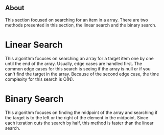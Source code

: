 ## About

This section focused on searching for an item in a array. There are two methods presented in this section, the linear search and the binary search.

# Linear Search

This algorithm focuses on searching an array for a target item one by one until the end of the array. Usually, edge cases are handled first.
The common edge cases for this search is seeing if the array is null or if you can't find the target in the array. Because of the second edge case,
the time complexity for this search is O(N).

# Binary Search

This algorithm focuses on finding the midpoint of the array and searching if the target is to the left or the right of the element in the midpoint.
Since each iteration cuts the search by half, this method is faster than the linear search.
